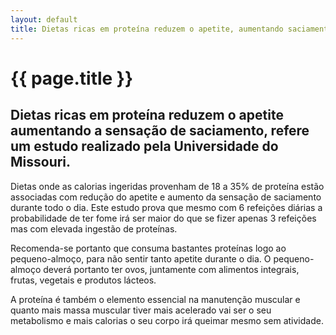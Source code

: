 ```yaml
---
layout: default
title: Dietas ricas em proteína reduzem o apetite, aumentando saciamento
---
```


# {{ page.title }}

## Dietas ricas em proteína reduzem o apetite aumentando a sensação de saciamento, refere um estudo realizado pela Universidade do Missouri.

Dietas onde as calorias ingeridas provenham de 18 a 35% de proteína estão associadas com redução do apetite e aumento da sensação de saciamento durante todo o dia. Este estudo prova que mesmo com 6 refeições diárias a probabilidade de ter fome irá ser maior do que se fizer apenas 3 refeições mas com elevada ingestão de proteínas.

Recomenda-se portanto que consuma bastantes proteínas logo ao pequeno-almoço, para não sentir tanto apetite durante o dia. O pequeno-almoço deverá portanto ter ovos, juntamente com alimentos integrais, frutas, vegetais e produtos lácteos.

A proteína é também o elemento essencial na manutenção muscular e quanto mais massa muscular tiver mais acelerado vai ser o seu metabolismo e mais calorias o seu corpo irá queimar mesmo sem atividade.
